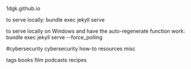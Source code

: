 1dgk.github.io

to serve locally:
bundle exec jekyll serve

to serve locally on Windows and have the auto-regenerate function work:
    bundle exec jekyll serve --force_polling

#cybersecurity
cybersecurity 
how-to
resources
misc

tags
books
film
podcasts
recipes